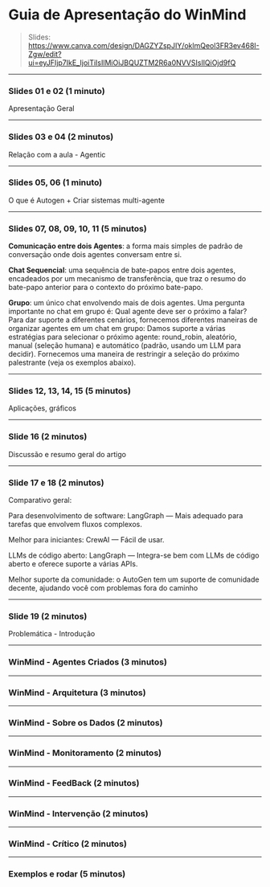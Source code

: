 # Guia de Apresentação do WinMind

> Slides: https://www.canva.com/design/DAGZYZspJIY/oklmQeol3FR3ev468I-Zgw/edit?ui=eyJFIjp7IkE_IjoiTiIsIlMiOiJBQUZTM2R6a0NVVSIsIlQiOjd9fQ

---
### Slides 01 e 02 (1 minuto)
Apresentação Geral

---
### Slides 03 e 04 (2 minutos)
Relação com a aula - Agentic

---
### Slides 05, 06 (1 minuto)
O que é Autogen + Criar sistemas multi-agente

---
### Slides 07, 08, 09, 10, 11 (5 minutos)
**Comunicação entre dois Agentes**: a forma mais simples de padrão de conversação onde dois agentes conversam entre si.<br>

**Chat Sequencial**: uma sequência de bate-papos entre dois agentes, encadeados por um mecanismo de transferência, que traz o resumo do bate-papo anterior para o contexto do próximo bate-papo.

**Grupo**: um único chat envolvendo mais de dois agentes. Uma pergunta importante no chat em grupo é: Qual agente deve ser o próximo a falar? Para dar suporte a diferentes cenários, fornecemos diferentes maneiras de organizar agentes em um chat em grupo:
Damos suporte a várias estratégias para selecionar o próximo agente: round_robin, aleatório, manual (seleção humana) e automático (padrão, usando um LLM para decidir).
Fornecemos uma maneira de restringir a seleção do próximo palestrante (veja os exemplos abaixo).

---
### Slides 12, 13, 14, 15 (5 minutos)
Aplicações, gráficos

---
### Slide 16 (2 minutos)
Discussão e resumo geral do artigo

---
### Slide 17 e 18 (2 minutos)
Comparativo geral:

Para desenvolvimento de software: LangGraph — Mais adequado para tarefas que envolvem fluxos complexos.

Melhor para iniciantes: CrewAI — Fácil de usar.

LLMs de código aberto: LangGraph — Integra-se bem com LLMs de código aberto e oferece suporte a várias APIs.

Melhor suporte da comunidade: o AutoGen tem um suporte de comunidade decente, ajudando você com problemas fora do caminho

---
### Slide 19 (2 minutos)
Problemática - Introdução

---
### WinMind - Agentes Criados (3 minutos)

---
### WinMind - Arquitetura (3 minutos)

---
### WinMind - Sobre os Dados (2 minutos)

---
### WinMind - Monitoramento (2 minutos)

---
### WinMind - FeedBack (2 minutos)

---
### WinMind - Intervenção (2 minutos)

---
### WinMind - Crítico (2 minutos)

---
### Exemplos e rodar (5 minutos)
